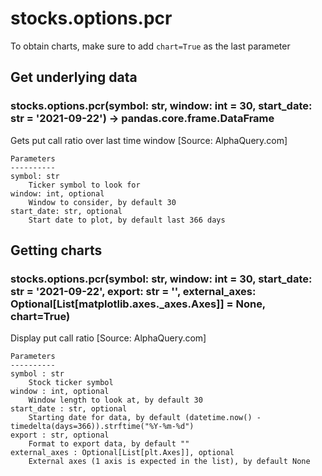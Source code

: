 # stocks.options.pcr

To obtain charts, make sure to add `chart=True` as the last parameter

## Get underlying data 
### stocks.options.pcr(symbol: str, window: int = 30, start_date: str = '2021-09-22') -> pandas.core.frame.DataFrame

Gets put call ratio over last time window [Source: AlphaQuery.com]

    Parameters
    ----------
    symbol: str
        Ticker symbol to look for
    window: int, optional
        Window to consider, by default 30
    start_date: str, optional
        Start date to plot, by default last 366 days

## Getting charts 
### stocks.options.pcr(symbol: str, window: int = 30, start_date: str = '2021-09-22', export: str = '', external_axes: Optional[List[matplotlib.axes._axes.Axes]] = None, chart=True)

Display put call ratio [Source: AlphaQuery.com]

    Parameters
    ----------
    symbol : str
        Stock ticker symbol
    window : int, optional
        Window length to look at, by default 30
    start_date : str, optional
        Starting date for data, by default (datetime.now() - timedelta(days=366)).strftime("%Y-%m-%d")
    export : str, optional
        Format to export data, by default ""
    external_axes : Optional[List[plt.Axes]], optional
        External axes (1 axis is expected in the list), by default None
